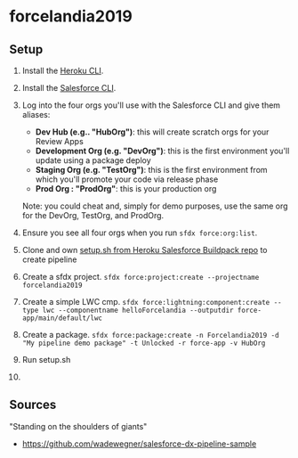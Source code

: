 # forcelandia2019

## Setup
1. Install the [Heroku CLI](https://devcenter.heroku.com/articles/heroku-cli).

1. Install the [Salesforce CLI](https://developer.salesforce.com/tools/sfdxcli).

1. Log into the four orgs you'll use with the Salesforce CLI and give them aliases:

    - **Dev Hub (e.g.. "HubOrg")**: this will create scratch orgs for your Review Apps
    - **Development Org (e.g. "DevOrg")**: this is the first environment you'll update using a package deploy
    - **Staging Org (e.g. "TestOrg")**: this is the first environment from which you'll promote your code via release phase
    - **Prod Org : "ProdOrg"**: this is your production org

    Note: you could cheat and, simply for demo purposes, use the same org for the DevOrg, TestOrg, and ProdOrg.

1. Ensure you see all four orgs when you run `sfdx force:org:list`.

1. Clone and own [setup.sh from Heroku Salesforce Buildpack repo](https://github.com/heroku/salesforce-buildpack/blob/master/scripts/setup.sh) to create pipeline

1. Create a sfdx project. `sfdx force:project:create --projectname forcelandia2019`

1. Create a simple LWC cmp. `sfdx force:lightning:component:create --type lwc --componentname helloForcelandia --outputdir force-app/main/default/lwc`

1. Create a package. `sfdx force:package:create -n Forcelandia2019 -d "My pipeline demo package" -t Unlocked -r force-app -v HubOrg`

1. Run setup.sh

1. 

## Sources 
"Standing on the shoulders of giants"
* https://github.com/wadewegner/salesforce-dx-pipeline-sample